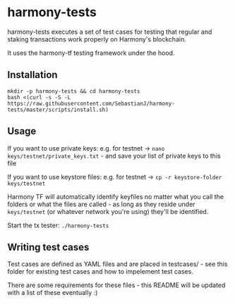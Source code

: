 # harmony-tests
harmony-tests executes a set of test cases for testing that regular and staking transactions work properly on Harmony's blockchain.

It uses the harmony-tf testing framework under the hood.

## Installation

```
mkdir -p harmony-tests && cd harmony-tests
bash <(curl -s -S -L https://raw.githubusercontent.com/SebastianJ/harmony-tests/master/scripts/install.sh)
```

## Usage
If you want to use private keys:
e.g. for testnet -> `nano keys/testnet/private_keys.txt` - and save your list of private keys to this file

If you want to use keystore files:
e.g. for testnet -> `cp -r keystore-folder keys/testnet`

Harmony TF will automatically identify keyfiles no matter what you call the folders or what the files are called - as long as they reside under `keys/testnet` (or whatever network you're using) they'll be identified.

Start the tx tester:
`./harmony-tests`

## Writing test cases
Test cases are defined as YAML files and are placed in testcases/ - see this folder for existing test cases and how to impelement test cases.

There are some requirements for these files - this README will be updated with a list of these eventually :)
